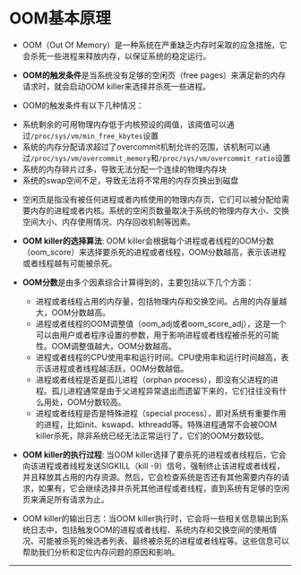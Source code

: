 # OOM基本原理

* OOM（Out Of Memory）是一种系统在严重缺乏内存时采取的应急措施，它会杀死一些进程来释放内存，以保证系统的稳定运行。

* **OOM的触发条件**是当系统没有足够的空闲页（free pages）来满足新的内存请求时，就会启动OOM killer来选择并杀死一些进程。

* OOM的触发条件有以下几种情况：
 - 系统剩余的可用物理内存低于内核预设的阈值，该阈值可以通过```/proc/sys/vm/min_free_kbytes```设置
 - 系统的内存分配请求超过了overcommit机制允许的范围，该机制可以通过```/proc/sys/vm/overcommit_memory```和```/proc/sys/vm/overcommit_ratio```设置
 - 系统的内存碎片过多，导致无法分配一个连续的物理内存块
 - 系统的swap空间不足，导致无法将不常用的内存页换出到磁盘

* 空闲页是指没有被任何进程或者内核使用的物理内存页，它们可以被分配给需要内存的进程或者内核。系统的空闲页数量取决于系统的物理内存大小、交换空间大小、内存使用情况、内存回收机制等因素。

* **OOM killer的选择算法**:  OOM killer会根据每个进程或者线程的OOM分数（oom_score）来选择要杀死的进程或者线程，OOM分数越高，表示该进程或者线程越有可能被杀死。

* **OOM分数**是由多个因素综合计算得到的，主要包括以下几个方面：
  - 进程或者线程占用的内存量，包括物理内存和交换空间。占用的内存量越大，OOM分数越高。
  - 进程或者线程的OOM调整值（oom_adj或者oom_score_adj），这是一个可以由用户或者程序设置的参数，用于影响进程或者线程被杀死的可能性。OOM调整值越大，OOM分数越高。
  - 进程或者线程的CPU使用率和运行时间。CPU使用率和运行时间越高，表示该进程或者线程越活跃，OOM分数越低。
  - 进程或者线程是否是孤儿进程（orphan process），即没有父进程的进程。孤儿进程通常是由于父进程异常退出而遗留下来的，它们往往没有什么用处，OOM分数较高。
  - 进程或者线程是否是特殊进程（special process），即对系统有重要作用的进程，比如init、kswapd、kthreadd等。特殊进程通常不会被OOM killer杀死，除非系统已经无法正常运行了，它们的OOM分数较低。

* **OOM killer的执行过程**: 当OOM killer选择了要杀死的进程或者线程后，它会向该进程或者线程发送SIGKILL（kill -9）信号，强制终止该进程或者线程，并且释放其占用的内存资源。然后，它会检查系统是否还有其他需要内存的请求，如果有，它会继续选择并杀死其他进程或者线程，直到系统有足够的空闲页来满足所有请求为止。

* OOM killer的输出日志：当OOM killer执行时，它会将一些相关信息输出到系统日志中，包括触发OOM的进程或者线程、系统内存和交换空间的使用情况、可能被杀死的候选者列表、最终被杀死的进程或者线程等。这些信息可以帮助我们分析和定位内存问题的原因和影响。























---
